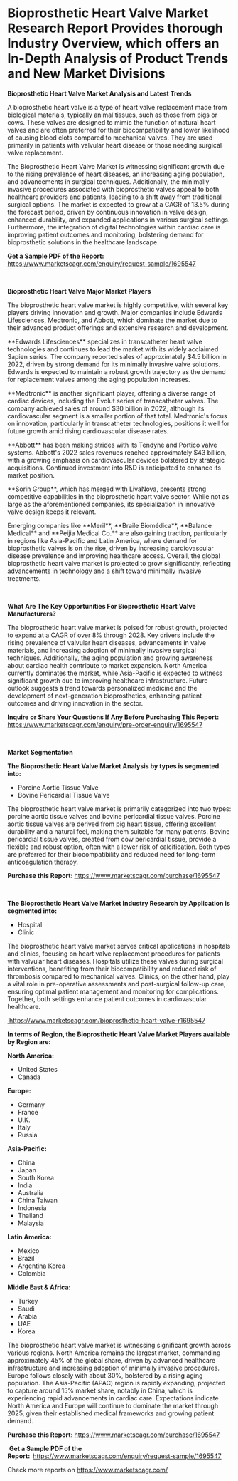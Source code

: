 <p><h1>Bioprosthetic Heart Valve Market Research Report Provides thorough Industry Overview, which offers an In-Depth Analysis of Product Trends and New Market Divisions</h1></p><p><strong>Bioprosthetic Heart Valve Market Analysis and Latest Trends</strong></p>
<p><p>A bioprosthetic heart valve is a type of heart valve replacement made from biological materials, typically animal tissues, such as those from pigs or cows. These valves are designed to mimic the function of natural heart valves and are often preferred for their biocompatibility and lower likelihood of causing blood clots compared to mechanical valves. They are used primarily in patients with valvular heart disease or those needing surgical valve replacement.</p><p>The Bioprosthetic Heart Valve Market is witnessing significant growth due to the rising prevalence of heart diseases, an increasing aging population, and advancements in surgical techniques. Additionally, the minimally invasive procedures associated with bioprosthetic valves appeal to both healthcare providers and patients, leading to a shift away from traditional surgical options. The market is expected to grow at a CAGR of 13.5% during the forecast period, driven by continuous innovation in valve design, enhanced durability, and expanded applications in various surgical settings. Furthermore, the integration of digital technologies within cardiac care is improving patient outcomes and monitoring, bolstering demand for bioprosthetic solutions in the healthcare landscape.</p></p>
<p><strong>Get a Sample PDF of the Report:&nbsp;</strong> <a href="https://www.marketscagr.com/enquiry/request-sample/1695547?utm_campaign=1909&utm_medium=2&utm_source=Github&utm_content=ia&utm_term=08012025&utm_id=bioprosthetic-heart-valve">https://www.marketscagr.com/enquiry/request-sample/1695547</a></p>
<p>&nbsp;</p>
<p><strong>Bioprosthetic Heart Valve Major Market Players</strong></p>
<p><p>The bioprosthetic heart valve market is highly competitive, with several key players driving innovation and growth. Major companies include Edwards Lifesciences, Medtronic, and Abbott, which dominate the market due to their advanced product offerings and extensive research and development.</p><p>**Edwards Lifesciences** specializes in transcatheter heart valve technologies and continues to lead the market with its widely acclaimed Sapien series. The company reported sales of approximately $4.5 billion in 2022, driven by strong demand for its minimally invasive valve solutions. Edwards is expected to maintain a robust growth trajectory as the demand for replacement valves among the aging population increases.</p><p>**Medtronic** is another significant player, offering a diverse range of cardiac devices, including the Evolut series of transcatheter valves. The company achieved sales of around $30 billion in 2022, although its cardiovascular segment is a smaller portion of that total. Medtronic's focus on innovation, particularly in transcatheter technologies, positions it well for future growth amid rising cardiovascular disease rates.</p><p>**Abbott** has been making strides with its Tendyne and Portico valve systems. Abbott's 2022 sales revenues reached approximately $43 billion, with a growing emphasis on cardiovascular devices bolstered by strategic acquisitions. Continued investment into R&D is anticipated to enhance its market position.</p><p>**Sorin Group**, which has merged with LivaNova, presents strong competitive capabilities in the bioprosthetic heart valve sector. While not as large as the aforementioned companies, its specialization in innovative valve design keeps it relevant.</p><p>Emerging companies like **Meril**, **Braile Biomédica**, **Balance Medical** and **Peijia Medical Co.** are also gaining traction, particularly in regions like Asia-Pacific and Latin America, where demand for bioprosthetic valves is on the rise, driven by increasing cardiovascular disease prevalence and improving healthcare access. Overall, the global bioprosthetic heart valve market is projected to grow significantly, reflecting advancements in technology and a shift toward minimally invasive treatments.</p></p>
<p>&nbsp;</p>
<p><strong>What Are The Key Opportunities For Bioprosthetic Heart Valve Manufacturers?</strong></p>
<p><p>The bioprosthetic heart valve market is poised for robust growth, projected to expand at a CAGR of over 8% through 2028. Key drivers include the rising prevalence of valvular heart diseases, advancements in valve materials, and increasing adoption of minimally invasive surgical techniques. Additionally, the aging population and growing awareness about cardiac health contribute to market expansion. North America currently dominates the market, while Asia-Pacific is expected to witness significant growth due to improving healthcare infrastructure. Future outlook suggests a trend towards personalized medicine and the development of next-generation bioprosthetics, enhancing patient outcomes and driving innovation in the sector.</p></p>
<p><strong>Inquire or Share Your Questions If Any Before Purchasing This Report:</strong> <a href="https://www.marketscagr.com/enquiry/pre-order-enquiry/1695547?utm_campaign=1909&utm_medium=2&utm_source=Github&utm_content=ia&utm_term=08012025&utm_id=bioprosthetic-heart-valve">https://www.marketscagr.com/enquiry/pre-order-enquiry/1695547</a></p>
<p>&nbsp;</p>
<p><strong>Market Segmentation</strong></p>
<p><strong>The Bioprosthetic Heart Valve Market Analysis by types is segmented into:</strong></p>
<p><ul><li>Porcine Aortic Tissue Valve</li><li>Bovine Pericardial Tissue Valve</li></ul></p>
<p><p>The bioprosthetic heart valve market is primarily categorized into two types: porcine aortic tissue valves and bovine pericardial tissue valves. Porcine aortic tissue valves are derived from pig heart tissue, offering excellent durability and a natural feel, making them suitable for many patients. Bovine pericardial tissue valves, created from cow pericardial tissue, provide a flexible and robust option, often with a lower risk of calcification. Both types are preferred for their biocompatibility and reduced need for long-term anticoagulation therapy.</p></p>
<p><strong>Purchase this Report:&nbsp;</strong><a href="https://www.marketscagr.com/purchase/1695547?utm_campaign=1909&utm_medium=2&utm_source=Github&utm_content=ia&utm_term=08012025&utm_id=bioprosthetic-heart-valve">https://www.marketscagr.com/purchase/1695547</a></p>
<p>&nbsp;</p>
<p><strong>The Bioprosthetic Heart Valve Market Industry Research by Application is segmented into:</strong></p>
<p><ul><li>Hospital</li><li>Clinic</li></ul></p>
<p><p>The bioprosthetic heart valve market serves critical applications in hospitals and clinics, focusing on heart valve replacement procedures for patients with valvular heart diseases. Hospitals utilize these valves during surgical interventions, benefiting from their biocompatibility and reduced risk of thrombosis compared to mechanical valves. Clinics, on the other hand, play a vital role in pre-operative assessments and post-surgical follow-up care, ensuring optimal patient management and monitoring for complications. Together, both settings enhance patient outcomes in cardiovascular healthcare.</p></p>
<p><a href="https://www.marketscagr.com/bioprosthetic-heart-valve-r1695547?utm_campaign=1909&utm_medium=2&utm_source=Github&utm_content=ia&utm_term=08012025&utm_id=bioprosthetic-heart-valve">&nbsp;https://www.marketscagr.com/bioprosthetic-heart-valve-r1695547</a></p>
<p><strong>In terms of Region, the Bioprosthetic Heart Valve Market Players available by Region are:</strong></p>
<p>
    <p> <strong> North America: </strong>
        <ul>
            <li>United States</li>
            <li>Canada</li>
        </ul>
        </p> 
    <p> <strong> Europe: </strong>
        <ul>
            <li>Germany</li>
            <li>France</li>
            <li>U.K.</li>
            <li>Italy</li>
            <li>Russia</li>
        </ul>
        </p> 
    <p> <strong> Asia-Pacific: </strong>
        <ul>
            <li>China</li>
            <li>Japan</li>
            <li>South Korea</li>
            <li>India</li>
            <li>Australia</li>
            <li>China Taiwan</li>
            <li>Indonesia</li>
            <li>Thailand</li>
            <li>Malaysia</li>
        </ul>
        </p> 
    <p> <strong> Latin America: </strong>
        <ul>
            <li>Mexico</li>
            <li>Brazil</li>
            <li>Argentina Korea</li>
            <li>Colombia</li>
        </ul>
        </p> 
    <p> <strong> Middle East & Africa: </strong>
        <ul>
            <li>Turkey</li>
            <li>Saudi</li>
            <li>Arabia</li>
            <li>UAE</li>
            <li>Korea</li>
        </ul>
    </p>
    </p>
<p><p>The bioprosthetic heart valve market is witnessing significant growth across various regions. North America remains the largest market, commanding approximately 45% of the global share, driven by advanced healthcare infrastructure and increasing adoption of minimally invasive procedures. Europe follows closely with about 30%, bolstered by a rising aging population. The Asia-Pacific (APAC) region is rapidly expanding, projected to capture around 15% market share, notably in China, which is experiencing rapid advancements in cardiac care. Expectations indicate North America and Europe will continue to dominate the market through 2025, given their established medical frameworks and growing patient demand.</p></p>
<p><strong>Purchase this Report: </strong><a href="https://www.marketscagr.com/purchase/1695547?utm_campaign=1909&utm_medium=2&utm_source=Github&utm_content=ia&utm_term=08012025&utm_id=bioprosthetic-heart-valve">https://www.marketscagr.com/purchase/1695547</a></p>
<p>&nbsp;<strong>Get a Sample PDF of the Report:&nbsp;&nbsp;</strong><a href="https://www.marketscagr.com/enquiry/request-sample/1695547?utm_campaign=1909&utm_medium=2&utm_source=Github&utm_content=ia&utm_term=08012025&utm_id=bioprosthetic-heart-valve">https://www.marketscagr.com/enquiry/request-sample/1695547</a></p>
<p><strong></strong></p>
<p>Check more reports on <a href="https://www.marketscagr.com/?utm_campaign=1909&utm_medium=2&utm_source=Github&utm_content=ia&utm_term=08012025&utm_id=bioprosthetic-heart-valve">https://www.marketscagr.com/</a></p>